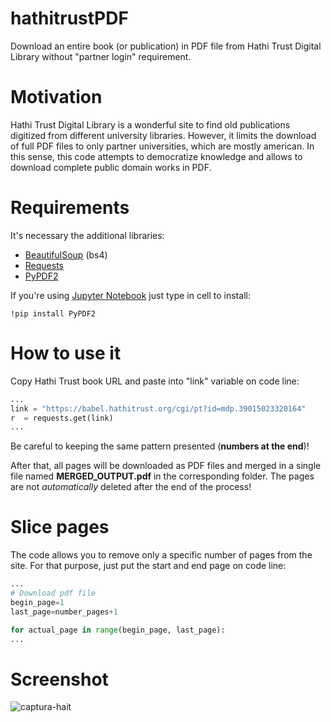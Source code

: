 # hathitrustPDF
Download an entire book (or publication) in PDF file from Hathi Trust Digital Library without "partner login" requirement.

# Motivation
Hathi Trust Digital Library is a wonderful site to find old publications digitized from different university libraries. However, it limits the download of full PDF files to only partner universities, which are mostly american. In this sense, this code attempts to democratize knowledge and allows to download complete public domain works in PDF.

# Requirements
It's necessary the additional libraries:
* [BeautifulSoup](https://www.crummy.com/software/BeautifulSoup/bs4/doc/#installing-beautiful-soup) (bs4)
* [Requests](https://realpython.com/python-requests/)
* [PyPDF2](https://pythonhosted.org/PyPDF2/)

If you're using [Jupyter Notebook](https://jupyter.org/) just type in cell to install:
```
!pip install PyPDF2
```

# How to use it
Copy Hathi Trust book URL and paste into "link" variable on code line:
```python
...
link = "https://babel.hathitrust.org/cgi/pt?id=mdp.39015023320164"
r  = requests.get(link)
...
```
Be careful to keeping the same pattern presented (**numbers at the end**)! 

After that, all pages will be downloaded as PDF files and merged in a single file named **MERGED_OUTPUT.pdf** in the corresponding folder. The pages are not *automatically* deleted after the end of the process! 

# Slice pages
The code allows you to remove only a specific number of pages from the site. For that purpose, just put the start and end page on code line:
```python
...
# Download pdf file
begin_page=1
last_page=number_pages+1

for actual_page in range(begin_page, last_page):
...
```

# Screenshot
![captura-hait](https://user-images.githubusercontent.com/56649205/72007547-abc73680-3230-11ea-9e74-4e6e495c90d2.PNG)

